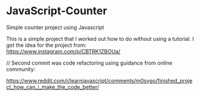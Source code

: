 # JavaScript-Counter
Simple counter project using Javascript

This is a simple project that I worked out how to do without using a tutorial. I got the idea for the project from: 
https://www.instagram.com/p/CBTRK1ZBOUa/


// Second commit was code refactoring using guidance from online community:

https://www.reddit.com/r/learnjavascript/comments/m0svgo/finished_project_how_can_i_make_the_code_better/
